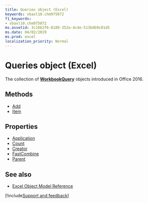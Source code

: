 ```yaml
---
title: Queries object (Excel)
keywords: vbaxl10.chm975072
f1_keywords:
- vbaxl10.chm975072
ms.assetid: 3c16b2f6-8189-352a-4c4e-513bdb9c01d5
ms.date: 04/02/2019
ms.prod: excel
localization_priority: Normal
---
```



# Queries object (Excel)

The collection of **[WorkbookQuery](Excel.workbookquery.md)** objects introduced in Office 2016.

## Methods

- [Add](Excel.queries.add.md)
- [Item](Excel.queries.item.md)

## Properties

- [Application](Excel.queries.application.md)
- [Count](Excel.queries.count.md)
- [Creator](Excel.queries.creator.md)
- [FastCombine](Excel.queries.fastcombine.md)
- [Parent](Excel.queries.parent.md)


## See also

- [Excel Object Model Reference](overview/Excel/object-model.md)

[!include[Support and feedback](~/includes/feedback-boilerplate.md)]
